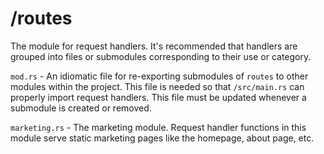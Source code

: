 # /routes

The module for request handlers. It's recommended that handlers are grouped into files or submodules corresponding to their use or category.

`mod.rs` - An idiomatic file for re-exporting submodules of `routes` to other modules within the project. This file is needed so that `/src/main.rs` can properly import request handlers. This file must be updated whenever a submodule is created or removed.

`marketing.rs` - The marketing module. Request handler functions in this module serve static marketing pages like the homepage, about page, etc.
